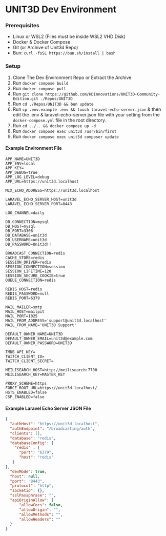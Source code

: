 # UNIT3D Dev Environment

### Prerequisites

- Linux or WSL2 (Files must be inside WSL2 VHD Disk)
- Docker & Docker Compose
- Git (or Archive of Unit3d Repo)
- Bun: `curl -fsSL https://bun.sh/install | bash` 


### Setup

1. Clone The Dev Environment Repo or Extract the Archive
2. Run `docker compose build`
3. Run `docker compose pull`
4. Run `git clone https://github.com/HDInnovations/UNIT3D-Community-Edition.git ./Repos/UNIT3D`
5. Run `cd ./Repos/UNIT3D && bun update`
6. Run `cp .env.example .env && touch laravel-echo-server.json` & then edit the .env & laravel-echo-server.json file with your setting from the `docker-compose.yml` file in the root directory.
7. Run `cd ../.. && docker compose up -d`
8. Run `docker compose exec unit3d /usr/bin/first`
9. Run `docker compose exec unit3d composer update`



#### Example Environment File
```dotenv
APP_NAME=UNIT3D
APP_ENV=local
APP_KEY=
APP_DEBUG=true
APP_LOG_LEVEL=debug
APP_URL=https://unit3d.localhost

MIX_ECHO_ADDRESS=https://unit3d.localhost

LARAVEL_ECHO_SERVER_HOST=unit3d
LARAVEL_ECHO_SERVER_PORT=8443

LOG_CHANNEL=daily

DB_CONNECTION=mysql
DB_HOST=mysql
DB_PORT=3306
DB_DATABASE=unit3d
DB_USERNAME=unit3d
DB_PASSWORD=Unit3d!!

BROADCAST_CONNECTION=redis
CACHE_STORE=redis
SESSION_DRIVER=redis
SESSION_CONNECTION=session
SESSION_LIFETIME=120
SESSION_SECURE_COOKIE=true
QUEUE_CONNECTION=redis

REDIS_HOST=redis
REDIS_PASSWORD=null
REDIS_PORT=6379

MAIL_MAILER=smtp
MAIL_HOST=mailpit
MAIL_PORT=1025
MAIL_FROM_ADDRESS='support@unit3d.localhost'
MAIL_FROM_NAME='UNIT3D Support'

DEFAULT_OWNER_NAME=UNIT3D
DEFAULT_OWNER_EMAIL=unit3d@example.com
DEFAULT_OWNER_PASSWORD=UNIT3D

TMDB_API_KEY=
TWITCH_CLIENT_ID=
TWITCH_CLIENT_SECRET=

MEILISEARCH_HOST=http://meilisearch:7700
MEILISEARCH_KEY=MASTER_KEY

PROXY_SCHEME=https
FORCE_ROOT_URL=https://unit3d.localhost/
HSTS_ENABLED=false
CSP_ENABLED=false
```

#### Example Laravel Echo Server JSON File
```json
{
  "authHost": "https://unit3d.localhost",
  "authEndpoint": "/broadcasting/auth",
  "clients": [],
  "database": "redis",
  "databaseConfig": {
    "redis" : {
      "port": "6379",
      "host": "redis"
   }
},
  "devMode": true,
  "host": null,
  "port": "8443",
  "protocol": "http",
  "socketio": {},
  "sslPassphrase": "",
  "apiOriginAllow": {
      "allowCors": false,
      "allowOrigin": "",
      "allowMethods": "",
      "allowHeaders": ""
  }
}

```